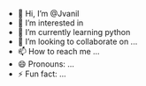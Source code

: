 - 👋 Hi, I’m @Jvanil
- 👀 I’m interested in 
- 🌱 I’m currently learning python
- 💞️ I’m looking to collaborate on ...
- 📫 How to reach me ...
- 😄 Pronouns: ...
- ⚡ Fun fact: ...

<!---
Jvanil/Jvanil is a ✨ special ✨ repository because its `README.md` (this file) appears on your GitHub profile.
You can click the Preview link to take a look at your changes.
--->
